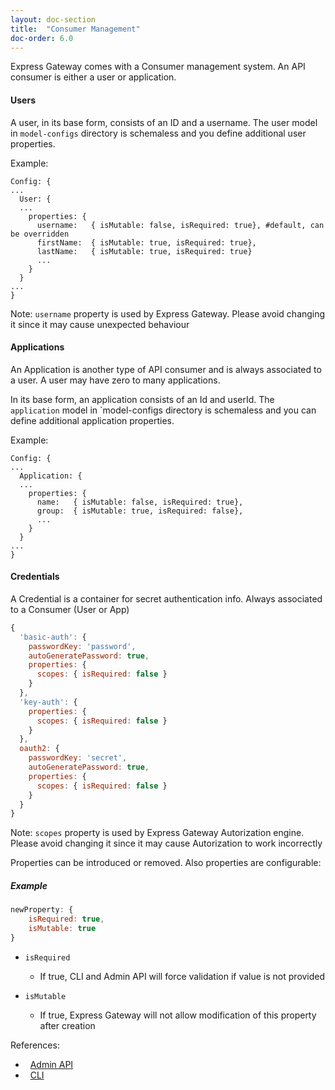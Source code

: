 ```yaml
---
layout: doc-section
title:  "Consumer Management"
doc-order: 6.0
---
```

Express Gateway comes with a Consumer management system. An API consumer is either a user or application.

#### Users
A user, in its base form, consists of an ID and a username. The user model in `model-configs` directory is schemaless and you define additional user properties.

Example:
```
Config: {
...
  User: {
  ...
    properties: {
      username:   { isMutable: false, isRequired: true}, #default, can be overridden
      firstName:  { isMutable: true, isRequired: true},
      lastName:   { isMutable: true, isRequired: true}
      ...
    }
  }
...
}
```

Note: 
`username` property is used by Express Gateway. Please avoid changing it since it may cause unexpected behaviour

#### Applications
An Application is another type of API consumer and is always associated to a user. A user may have zero to many applications.

In its base form, an application consists of an Id and userId. The `application` model in `model-configs directory is schemaless and you can define additional application properties.

Example:
```
Config: {
...
  Application: {
  ...
    properties: {
      name:   { isMutable: false, isRequired: true},
      group:  { isMutable: true, isRequired: false},
      ...
    }
  }
...
}
```

#### Credentials
A Credential is a container for secret authentication info. Always associated to a Consumer (User or App)

```js
{
  'basic-auth': {    
    passwordKey: 'password',
    autoGeneratePassword: true,
    properties: {
      scopes: { isRequired: false }
    }
  },
  'key-auth': {
    properties: {
      scopes: { isRequired: false }
    }
  },
  oauth2: {
    passwordKey: 'secret',
    autoGeneratePassword: true,
    properties: {
      scopes: { isRequired: false }
    }
  }
}
```

Note: 
`scopes` property is used by Express Gateway Autorization engine. Please avoid changing it since it may cause Autorization to work incorrectly

Properties can be introduced or removed. Also properties are configurable:   

##### Example
```js
newProperty: { 
    isRequired: true, 
    isMutable: true 
}
```

* `isRequired`
    - If true, CLI and Admin API will force validation if value is not provided

* `isMutable`
    - If true, Express Gateway will not allow modification of this property after creation

References:
* &nbsp; [Admin API](../../admin)
* &nbsp; [CLI](../../cli)